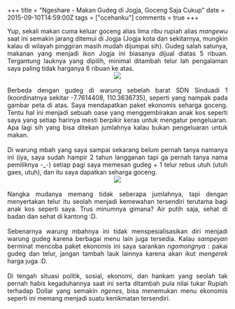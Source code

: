 +++
title = "Ngeshare - Makan Gudeg di Jogja, Goceng Saja Cukup"
date = 2015-09-10T14:59:00Z
tags = ["ocehanku"]
comments = true
+++

<div style="text-align: justify;">Yup, sekali makan cuma keluar goceng alias lima ribu rupiah alias <i>mangewu</i> saat ini semakin jarang ditemui di Jogja (Jogja kota dan sekitarnya, mungkin kalau di wilayah pinggiran masih mudah dijumpai sih). Gudeg salah satunya, makanan yang menjadi ikon Jogja ini biasanya dijual diatas 5 ribuan. Tergantung lauknya yang dipilih, minimal ditambah telur lah pengalaman saya paling tidak harganya 6 ribuan ke atas.<br />
<center><img border="0" src="https://2.bp.blogspot.com/-m1giE3tLqXc/VfIIR8TT47I/AAAAAAAADcg/lRWgtaCDvL4/s1600/image4198.png" /></center><br />
Berbeda dengan gudeg di warung sebelah barat SDN Sinduadi 1 (koordinatnya sekitar -7.7614408, 110.3636735), seperti yang nampak pada gambar peta di atas. Saya mendapatkan paket ekonomis seharga goceng. Tentu hal ini menjadi sebuah oase yang menggembirakan anak kos seperti saya yang setiap harinya mesti berpikir keras untuk mengatur pengeluaran. Apa lagi sih yang bisa ditekan jumlahnya kalau bukan pengeluaran untuk makan.<br /><a name='more'></a><br />Di warung mbah yang saya sampai sekarang belum pernah tanya namanya ini (iya, saya sudah hampir 2 tahun langganan tapi ga pernah tanya nama pemiliknya -_-) setiap pagi saya memesan gudeg + 1 telur rebus utuh (utuh gaes, utuh), dan itu saya dapatkan seharga goceng.<br />
<center><img border="0" src="https://3.bp.blogspot.com/-PdpJg5-nsSw/VfIIEW2ib7I/AAAAAAAADcY/1viXx9QVqUQ/s1600/gudeg.jpg" /></center><br />
Nangka mudanya memang tidak seberapa jumlahnya, tapi dengan menyertakan telur itu seolah menjadi kemewahan tersendiri terutama bagi anak kos seperti saya. Trus minumnya gimana? Air putih saja, sehat di badan dan sehat di kantong :D.<br /><br />Sebenarnya warung mbahnya ini tidak menspesialisasikan diri menjadi warung gudeg karena berbagai menu lain juga tersedia. Kalau <i>sampeyan</i> berminat mencoba paket ekonomis ini saya sarankan <i>ngomongnya </i>: pakai gudeg dan telur, jangan tambah lauk lainnya karena akan ikut <i>mengerek</i> harga juga :D.<br /><br />Di tengah situasi politik, sosial, ekonomi, dan hankam yang seolah tak pernah habis kegaduhannya saat ini serta ditambah pula nilai tukar Rupiah terhadap Dollar yang semakin <i>ngenes</i>, bisa menemukan menu ekonomis seperti ini memang menjadi suatu kenikmatan tersendiri.</div>
